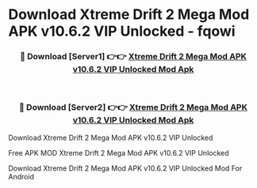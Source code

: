 # Download Xtreme Drift 2 Mega Mod APK v10.6.2 VIP Unlocked - fqowi



<div align="center">
<h3>🔴 Download [Server1] 👉👉 <a href="https://momento.my/?title=Xtreme_Drift_2_Mega_Mod_APK_v10.6.2_VIP_Unlocked">Xtreme Drift 2 Mega Mod APK v10.6.2 VIP Unlocked Mod Apk</a></h3><br>

<h3>🔴 Download [Server2] 👉👉 <a href="https://momento.my/?title=Xtreme_Drift_2_Mega_Mod_APK_v10.6.2_VIP_Unlocked">Xtreme Drift 2 Mega Mod APK v10.6.2 VIP Unlocked Mod Apk</a></h3>
</div>



Download Xtreme Drift 2 Mega Mod APK v10.6.2 VIP Unlocked 

Free APK MOD Xtreme Drift 2 Mega Mod APK v10.6.2 VIP Unlocked 

Download Xtreme Drift 2 Mega Mod APK v10.6.2 VIP Unlocked Mod For Android
